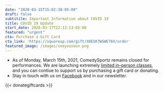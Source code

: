 ```yaml
---
date: "2020-03-15T15:02:38-05:00"
draft: false
subtitile: Important Information about COVID 19
title: COVID 19 Update
start_date: 2020-03-17T22:13:13-05:00
featured: "urgent"
cta: Purchase a Gift Card
cta_link: 'https://squareup.com/gift/X0ESR7W5WE76X/order'
featured_image: /images/seeyousoon.png
---
```

- As of Monday, March 15th, 2021, ComedySportz remains closed for performances. We are launching extremely [limited in-person classes](/training/), and you can contiue to support us by purchasing a gift card or donating.
- Stay in touch with us on [Facebook](https://www.facebook.com/ComedySportzSanAntonio/) and in our newsletter.

{{< donategiftcards >}}
